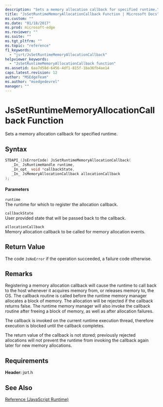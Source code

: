 ```yaml
---
description: "Sets a memory allocation callback for specified runtime."
title: "JsSetRuntimeMemoryAllocationCallback Function | Microsoft Docs"
ms.custom: ""
ms.date: "01/18/2017"
ms.prod: microsoft-edge
ms.reviewer: ""
ms.suite: ""
ms.tgt_pltfrm: ""
ms.topic: "reference"
f1_keywords: 
  - "jsrt/JsSetRuntimeMemoryAllocationCallback"
helpviewer_keywords: 
  - "JsSetRuntimeMemoryAllocationCallback function"
ms.assetid: 6aa7d58d-6456-4df1-815f-1ba36fb4ae14
caps.latest.revision: 12
author: "MSEdgeTeam"
ms.author: "msedgedevrel"
manager: ""
---
```

# JsSetRuntimeMemoryAllocationCallback Function
Sets a memory allocation callback for specified runtime.  
  
## Syntax  
  
```cpp  
STDAPI_(JsErrorCode) JsSetRuntimeMemoryAllocationCallback(  
   _In_ JsRuntimeHandle runtime,  
   _In_opt_ void *callbackState,  
   _In_ JsMemoryAllocationCallback allocationCallback  
);  
```  
  
#### Parameters  
 `runtime`  
 The runtime for which to register the allocation callback.  
  
 `callbackState`  
 User provided state that will be passed back to the callback.  
  
 `allocationCallback`  
 Memory allocation callback to be called for memory allocation events.  
  
## Return Value  
 The code `JsNoError` if the operation succeeded, a failure code otherwise.  
  
## Remarks  
 Registering a memory allocation callback will cause the runtime to call back to the host whenever it acquires memory from, or releases memory to, the OS. The callback routine is called before the runtime memory manager allocates a block of memory. The allocation will be rejected if the callback returns false. The runtime memory manager will also invoke the callback routine after freeing a block of memory, as well as after allocation failures.  
  
 The callback is invoked on the current runtime execution thread, therefore execution is blocked until the callback completes.  
  
 The return value of the callback is not stored; previously rejected allocations will not prevent the runtime from invoking the callback again later for new memory allocations.  
  
## Requirements  
 **Header:** jsrt.h  
  
## See Also  
 [Reference (JavaScript Runtime)](../chakra-hosting/reference-javascript-runtime.md)